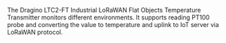 The Dragino LTC2-FT Industrial LoRaWAN Flat Objects Temperature Transmitter monitors different environments. It supports reading PT100 probe and converting the value to temperature and
uplink to IoT server via LoRaWAN protocol.
